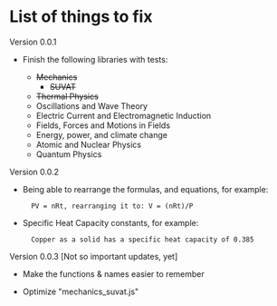 List of things to fix
===

Version 0.0.1

- Finish the following libraries with tests:

    - ~~Mechanics~~
        - ~~SUVAT~~
    - ~~Thermal Physics~~
    - Oscillations and Wave Theory
    - Electric Current and Electromagnetic Induction
    - Fields, Forces and Motions in Fields
    - Energy, power, and climate change
    - Atomic and Nuclear Physics
    - Quantum Physics

Version 0.0.2

- Being able to rearrange the formulas, and equations,
    for example:

        PV = nRt, rearranging it to: V = (nRt)/P

- Specific Heat Capacity constants,
    for example:

        Copper as a solid has a specific heat capacity of 0.385

Version 0.0.3 [Not so important updates, yet]

- Make the functions & names easier to remember

- Optimize "mechanics_suvat.js"